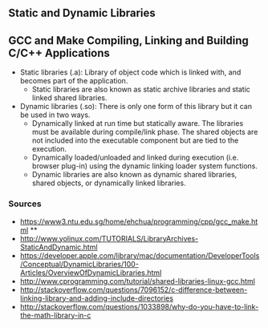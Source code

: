 ## Static and Dynamic Libraries
## GCC and Make Compiling, Linking and Building C/C++ Applications

- Static libraries (.a): Library of object code which is linked with, and becomes part of the application.
    - Static libraries are also known as static archive libraries and static linked shared libraries.
- Dynamic libraries (.so): There is only one form of this library but it can be used in two ways.
    - Dynamically linked at run time but statically aware. The libraries must be available during compile/link phase. The shared objects are not included into the executable component but are tied to the execution.
    - Dynamically loaded/unloaded and linked during execution (i.e. browser plug-in) using the dynamic linking loader system functions.
    - Dynamic libraries are also known as dynamic shared libraries, shared objects, or dynamically linked libraries.

### Sources
- https://www3.ntu.edu.sg/home/ehchua/programming/cpp/gcc_make.html **
- http://www.yolinux.com/TUTORIALS/LibraryArchives-StaticAndDynamic.html
- https://developer.apple.com/library/mac/documentation/DeveloperTools/Conceptual/DynamicLibraries/100-Articles/OverviewOfDynamicLibraries.html
- http://www.cprogramming.com/tutorial/shared-libraries-linux-gcc.html
- http://stackoverflow.com/questions/7096152/c-difference-between-linking-library-and-adding-include-directories
- http://stackoverflow.com/questions/1033898/why-do-you-have-to-link-the-math-library-in-c
